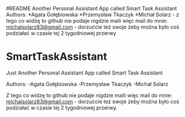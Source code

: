 #README
Another Personal Assistant App called Smart Task Assistant
Authors:
*Agata Gołębiowska
*Przemysław Tkaczyk
*Michał Solarz - z tego co widzę to github nie podaje nigdzie maili więc mail do mnie: michalsolarz83@gmail.com - dorzućcie też swoje żeby można było coś podziałać w czasie tej 2 tygodniowej przerwy
# SmartTaskAssistant
Just Another Personal Assistant App called Smart Task Assistant

Authors:
-Agata Gołębiowska
-Przemysław Tkaczyk
-Michał Solarz

Z tego co widzę to github nie podaje nigdzie maili więc mail do mnie: michalsolarz83@gmail.com - dorzućcie też swoje żeby można było coś podziałać w czasie tej 2 tygodniowej przerwy.
